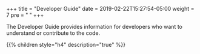 +++
title = "Developer Guide"
date = 2019-02-22T15:27:54-05:00
weight = 7
pre = "<b> </b>"
+++

The Developer Guide provides information for developers who want to understand or contribute to the code.

{{% children style="h4" description="true" %}}
